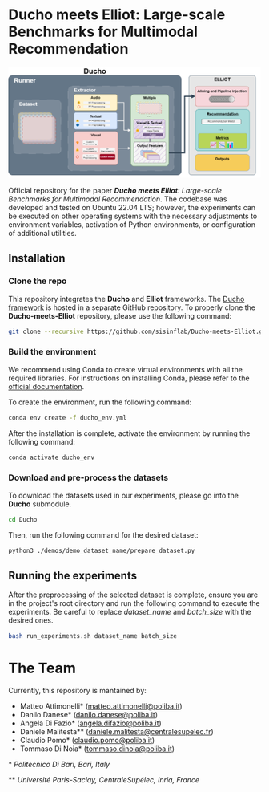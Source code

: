 # Ducho meets Elliot: Large-scale Benchmarks for Multimodal Recommendation

<img src="https://github.com/sisinflab/Ducho-meets-Elliot/blob/master/framework.png?raw=true"  width="1000">

Official repository for the paper _**Ducho meets Elliot**: Large-scale Benchmarks for Multimodal Recommendation_. The codebase was developed and tested on Ubuntu 22.04 LTS; however, the experiments can be executed on other operating systems with the necessary adjustments to environment variables, activation of Python environments, or configuration of additional utilities.

## Installation 

### Clone the repo
This repository integrates the **Ducho** and **Elliot** frameworks. The [Ducho framework](https://github.com/sisinflab/Ducho.git) is hosted in a separate GitHub repository. To properly clone the **Ducho-meets-Elliot** repository, please use the following command:

```sh
git clone --recursive https://github.com/sisinflab/Ducho-meets-Elliot.git
```

### Build the environment
We recommend using Conda to create virtual environments with all the required libraries. For instructions on installing Conda, please refer to the [official documentation](https://conda.io/projects/conda/en/latest/user-guide/install/linux.html).

To create the environment, run the following command:

```sh
conda env create -f ducho_env.yml
```

After the installation is complete, activate the environment by running the following command:

```sh
conda activate ducho_env
```

### Download and pre-process the datasets

To download the datasets used in our experiments, please go into the **Ducho** submodule.
```sh
cd Ducho
```

Then, run the following command for the desired dataset:

```sh
python3 ./demos/demo_dataset_name/prepare_dataset.py
```


## Running the experiments

After the preprocessing of the selected dataset is complete, ensure you are in the project's root directory and run the following command to execute the experiments. Be careful to replace _dataset\_name_ and _batch\_size_ with the desired ones.

```sh
bash run_experiments.sh dataset_name batch_size
```

# The Team

Currently, this repository is mantained by:

- Matteo Attimonelli* (matteo.attimonelli@poliba.it)
- Danilo Danese* (danilo.danese@poliba.it)
- Angela Di Fazio* (angela.difazio@poliba.it)
- Daniele Malitesta** (daniele.malitesta@centralesupelec.fr)
- Claudio Pomo* (claudio.pomo@poliba.it)
- Tommaso Di Noia* (tommaso.dinoia@poliba.it)

\* _Politecnico Di Bari, Bari, Italy_

\*\* _Université Paris-Saclay, CentraleSupélec, Inria, France_